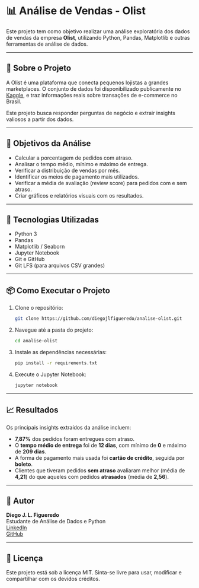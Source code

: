 
# 📊 Análise de Vendas - Olist

Este projeto tem como objetivo realizar uma análise exploratória dos dados de vendas da empresa **Olist**, utilizando Python, Pandas, Matplotlib e outras ferramentas de análise de dados.

---

## 📁 Sobre o Projeto

A Olist é uma plataforma que conecta pequenos lojistas a grandes marketplaces. O conjunto de dados foi disponibilizado publicamente no [Kaggle](https://www.kaggle.com/datasets/olistbr/brazilian-ecommerce), e traz informações reais sobre transações de e-commerce no Brasil.

Este projeto busca responder perguntas de negócio e extrair insights valiosos a partir dos dados.

---

## 🎯 Objetivos da Análise

- Calcular a porcentagem de pedidos com atraso.
- Analisar o tempo médio, mínimo e máximo de entrega.
- Verificar a distribuição de vendas por mês.
- Identificar os meios de pagamento mais utilizados.
- Verificar a média de avaliação (review score) para pedidos com e sem atraso.
- Criar gráficos e relatórios visuais com os resultados.

---

## 🧰 Tecnologias Utilizadas

- Python 3
- Pandas
- Matplotlib / Seaborn
- Jupyter Notebook
- Git e GitHub
- Git LFS (para arquivos CSV grandes)

---

## 📦 Como Executar o Projeto

1. Clone o repositório:
   ```bash
   git clone https://github.com/diegojlfigueredo/analise-olist.git
   ```

2. Navegue até a pasta do projeto:
   ```bash
   cd analise-olist
   ```

3. Instale as dependências necessárias:
   ```bash
   pip install -r requirements.txt
   ```

4. Execute o Jupyter Notebook:
   ```bash
   jupyter notebook
   ```

---

## 📈 Resultados

Os principais insights extraídos da análise incluem:

- **7,87%** dos pedidos foram entregues com atraso.
- O **tempo médio de entrega** foi de **12 dias**, com mínimo de **0** e máximo de **209 dias**.
- A forma de pagamento mais usada foi **cartão de crédito**, seguida por **boleto**.
- Clientes que tiveram pedidos **sem atraso** avaliaram melhor (média de **4,21**) do que aqueles com pedidos **atrasados** (média de **2,56**).


---

## 👤 Autor

**Diego J. L. Figueredo**  
Estudante de Análise de Dados e Python  
[LinkedIn](https://www.linkedin.com/in/diego-juliano-lima-figueredo-7112816a/)  
[GitHub](https://github.com/diegojlfigueredo)

---

## 📜 Licença

Este projeto está sob a licença MIT. Sinta-se livre para usar, modificar e compartilhar com os devidos créditos.
